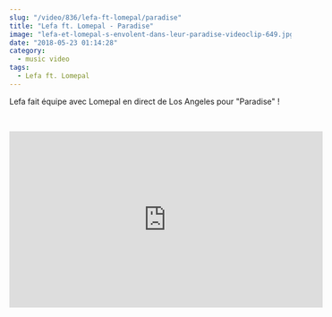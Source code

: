 ```yaml
--- 
slug: "/video/836/lefa-ft-lomepal/paradise"
title: "Lefa ft. Lomepal - Paradise"
image: "lefa-et-lomepal-s-envolent-dans-leur-paradise-videoclip-649.jpg"
date: "2018-05-23 01:14:28"
category:
  - music video
tags:
  - Lefa ft. Lomepal
---
```

<p>Lefa fait équipe avec Lomepal en direct de Los Angeles pour "Paradise" !</p><br/><p><iframe width="560" height="315" src="https://www.youtube.com/embed/mnUWGtCokbc" frameborder="0" allow="autoplay; encrypted-media" allowfullscreen></iframe></p>